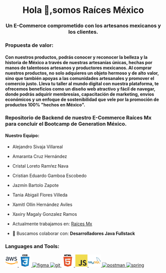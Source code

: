<h1 align="center">Hola 👋,somos Raíces México</h1>
<h3 align="center">Un E-Commerce comprometido con los artesanos mexicanos y los clientes.</h3>

### Propuesta de valor:
<h4>
Con nuestros productos, podrás conocer y reconocer la belleza y la historia de México a través de nuestras artesanías únicas, hechas por manos de talentosos artesanos y productores mexicanos. Al comprar nuestros productos, no solo adquieres un objeto hermoso y de alto valor, sino que también apoyas a las comunidades artesanales y promover el comercio justo.
Lleva tu taller al mundo digital con nuestra plataforma, te ofrecemos beneficios como un diseño web atractivo y fácil de navegar, donde podrás adquirir membresías, capacitación de marketing, envíos económicos y un enfoque de sostenibilidad que vele por la promoción de productos 100% "hechos en México".
</h4>

### Repositorio de **Backend** de nuestro E-Commerce Raíces Mx para concluir el Bootcamp de **Generation México**.

<h4>Nuestro Equipo:</h4>

- Alejandro Sivaja Villareal
- Amaranta Cruz Hernández
- Cristal Loreto Ramŕez Nava
- Cristian Eduardo Gamboa Escobedo
- Jazmín Bartolo Zapote
- Tania Abigail Flores Villeda
- Xamitl Ollin Hernández Aviles
- Xaxiry Magaly Gonzalez Ramos

- Actualmente trabajamos en: [Raíces Mx](https://asibajav.github.io/Raices-Ecommerce/src/inicio.html)

- 👯 Buscamos colaborar con: **Desarrolladores Java Fullstack**




<h3 align="left">Languages and Tools:</h3>
<p align="left"> <a href="https://aws.amazon.com" target="_blank" rel="noreferrer"> <img src="https://raw.githubusercontent.com/devicons/devicon/master/icons/amazonwebservices/amazonwebservices-original-wordmark.svg" alt="aws" width="40" height="40"/> </a> <a href="https://www.w3schools.com/css/" target="_blank" rel="noreferrer"> <img src="https://raw.githubusercontent.com/devicons/devicon/master/icons/css3/css3-original-wordmark.svg" alt="css3" width="40" height="40"/> </a> <a href="https://www.figma.com/" target="_blank" rel="noreferrer"> <img src="https://www.vectorlogo.zone/logos/figma/figma-icon.svg" alt="figma" width="40" height="40"/> </a> <a href="https://git-scm.com/" target="_blank" rel="noreferrer"> <img src="https://www.vectorlogo.zone/logos/git-scm/git-scm-icon.svg" alt="git" width="40" height="40"/> </a> <a href="https://www.w3.org/html/" target="_blank" rel="noreferrer"> <img src="https://raw.githubusercontent.com/devicons/devicon/master/icons/html5/html5-original-wordmark.svg" alt="html5" width="40" height="40"/> </a> <a href="https://developer.mozilla.org/en-US/docs/Web/JavaScript" target="_blank" rel="noreferrer"> <img src="https://raw.githubusercontent.com/devicons/devicon/master/icons/javascript/javascript-original.svg" alt="javascript" width="40" height="40"/> </a> <a href="https://www.mysql.com/" target="_blank" rel="noreferrer"> <img src="https://raw.githubusercontent.com/devicons/devicon/master/icons/mysql/mysql-original-wordmark.svg" alt="mysql" width="40" height="40"/> </a> <a href="https://postman.com" target="_blank" rel="noreferrer"> <img src="https://www.vectorlogo.zone/logos/getpostman/getpostman-icon.svg" alt="postman" width="40" height="40"/> </a> <a href="https://spring.io/" target="_blank" rel="noreferrer"> <img src="https://www.vectorlogo.zone/logos/springio/springio-icon.svg" alt="spring" width="40" height="40"/> </a> </p>
